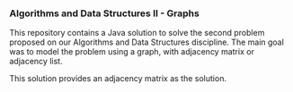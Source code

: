 ### Algorithms and Data Structures II - Graphs
This repository contains a Java solution to solve the second problem proposed on our Algorithms and Data Structures discipline.
The main goal was to model the problem using a graph, with adjacency matrix or adjacency list.

This solution provides an adjacency matrix as the solution.

